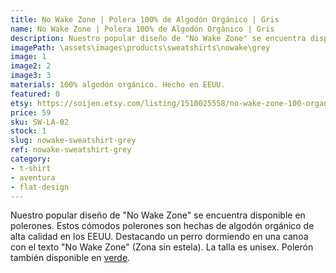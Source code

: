 ```yaml
---
title: No Wake Zone | Polera 100% de Algodón Orgánico | Gris
name: No Wake Zone | Polera 100% de Algodón Orgánico | Gris
description: Nuestro popular diseño de "No Wake Zone" se encuentra disponible en polerones. Estos cómodos polerones son hechas de algodón orgánico de alta calidad en los EEUU. Destacando un perro dormiendo en una canoa con el texto "No Wake Zone" (Zona sin estela).
imagePath: \assets\images\products\sweatshirts\nowake\grey
image: 1
image2: 2
image3: 3
materials: 100% algodón orgánico. Hecho en EEUU.
featured: 0
etsy: https://soijen.etsy.com/listing/1510025558/no-wake-zone-100-organic-cotton-unisex?utm_source=Copy&utm_medium=ListingManager&utm_campaign=Share&utm_term=so.lmsm&share_time=1695261099604
price: 59
sku: SW-LA-02
stock: 1
slug: nowake-sweatshirt-grey
ref: nowake-sweatshirt-grey
category:
- t-shirt
- aventura
- flat-design
---
```

Nuestro popular diseño de "No Wake Zone" se encuentra disponible en polerones. Estos cómodos polerones son hechas de algodón orgánico de alta calidad en los EEUU. Destacando un perro dormiendo en una canoa con el texto "No Wake Zone" (Zona sin estela). La talla es unisex. Polerón también disponible en <a href="/es/products/nowake-sweatshirt-moss" title="No Wake Zone | Polerón 100% de Algodón Orgánico | Verde">verde</a>.
